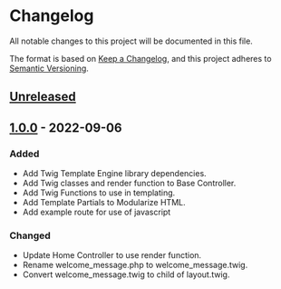# Changelog

All notable changes to this project will be documented in this file.

The format is based on [Keep a Changelog](https://keepachangelog.com/en/1.0.0/),
and this project adheres to [Semantic Versioning](https://semver.org/spec/v2.0.0.html).

## [Unreleased]

## [1.0.0] - 2022-09-06

### Added

-   Add Twig Template Engine library dependencies.
-   Add Twig classes and render function to Base Controller.
-   Add Twig Functions to use in templating.
-   Add Template Partials to Modularize HTML.
-   Add example route for use of javascript

### Changed

-   Update Home Controller to use render function.
-   Rename welcome_message.php to welcome_message.twig.
-   Convert welcome_message.twig to child of layout.twig.

[unreleased]: https://github.com/ManuelGil/ci4-twig/compare/v1.0.0...HEAD
[1.0.0]: https://github.com/ManuelGil/ci4-twig/releases/tag/v1.0.0
